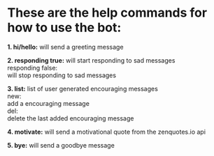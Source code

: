 # These are the help commands for how to use the bot:
**1. hi/hello:**
    will send a greeting message
 
**2. responding true:**
    will start responding to sad messages  
    responding false:  
    will stop responding to sad messages

**3. list:**
    list of user generated encouraging messages  
    new:  
    add a encouraging message  
    del:  
    delete the last added encouraging message
 
**4. motivate:**
    will send a motivational quote from the zenquotes.io api

**5. bye:**
    will send a goodbye message
